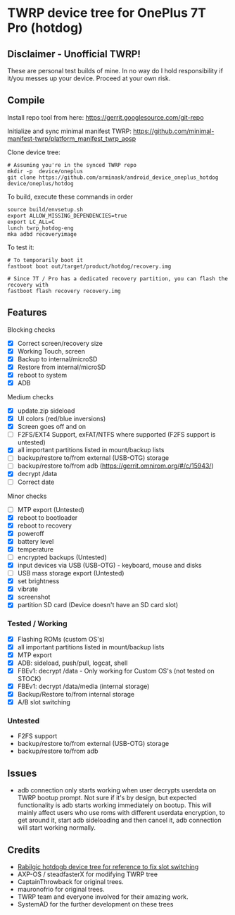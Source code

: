 # TWRP device tree for OnePlus 7T Pro (hotdog)

## Disclaimer - Unofficial TWRP!

These are personal test builds of mine. In no way do I hold responsibility if it/you messes up your device.
Proceed at your own risk.

## Compile

Install repo tool from here: https://gerrit.googlesource.com/git-repo

Initialize and sync minimal manifest TWRP: https://github.com/minimal-manifest-twrp/platform_manifest_twrp_aosp

Clone device tree:

```
# Assuming you're in the synced TWRP repo
mkdir -p  device/oneplus
git clone https://github.com/arminask/android_device_oneplus_hotdog device/oneplus/hotdog
```

To build, execute these commands in order

```
source build/envsetup.sh
export ALLOW_MISSING_DEPENDENCIES=true
export LC_ALL=C
lunch twrp_hotdog-eng
mka adbd recoveryimage
```

To test it:

```
# To temporarily boot it
fastboot boot out/target/product/hotdog/recovery.img 

# Since 7T / Pro has a dedicated recovery partition, you can flash the recovery with
fastboot flash recovery recovery.img
```

## Features

Blocking checks
- [x] Correct screen/recovery size
- [x] Working Touch, screen
- [x] Backup to internal/microSD
- [x] Restore from internal/microSD
- [x] reboot to system
- [x] ADB

Medium checks
- [x] update.zip sideload
- [x] UI colors (red/blue inversions)
- [x] Screen goes off and on
- [ ] F2FS/EXT4 Support, exFAT/NTFS where supported (F2FS support is untested)
- [x] all important partitions listed in mount/backup lists
- [ ] backup/restore to/from external (USB-OTG) storage
- [ ] backup/restore to/from adb (https://gerrit.omnirom.org/#/c/15943/)
- [x] decrypt /data
- [ ] Correct date

Minor checks
- [ ] MTP export (Untested)
- [x] reboot to bootloader
- [x] reboot to recovery
- [x] poweroff
- [x] battery level
- [x] temperature
- [ ] encrypted backups (Untested)
- [x] input devices via USB (USB-OTG) - keyboard, mouse and disks
- [ ] USB mass storage export (Untested)
- [x] set brightness
- [x] vibrate
- [x] screenshot
- [x] partition SD card (Device doesn't have an SD card slot)

### Tested / Working

- [X] Flashing ROMs (custom OS's)
- [X] all important partitions listed in mount/backup lists
- [X] MTP export
- [X] ADB: sideload, push/pull, logcat, shell
- [X] FBEv1: decrypt /data - Only working for Custom OS's (not tested on STOCK)
- [X] FBEv1: decrypt /data/media (internal storage)
- [X] Backup/Restore to/from internal storage
- [X] A/B slot switching 

### Untested
- F2FS support
- backup/restore to/from external (USB-OTG) storage
- backup/restore to/from adb

## Issues
- adb connection only starts working when user decrypts userdata on TWRP bootup prompt. Not sure if it's by design, but expected functionality is adb starts working immediately on bootup.
This will mainly affect users who use roms with different userdata encryption, to get around it, start adb sideloading and then cancel it, adb connection will start working normally.

## Credits

- [Rabilgic hotdogb device tree for reference to fix slot switching](https://github.com/rabilgic/twrp_device_oneplus_hotdogb)
- AXP-OS / steadfasterX for modifying TWRP tree
- CaptainThrowback for original trees.
- mauronofrio for original trees.
- TWRP team and everyone involved for their amazing work.
- SystemAD for the further development on these trees

